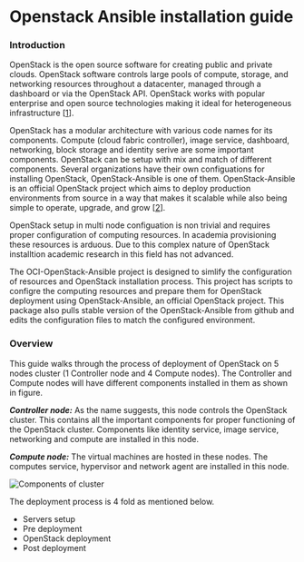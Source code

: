 # Openstack Ansible installation guide

### Introduction

OpenStack is the open source software for creating public and private clouds. OpenStack software controls large pools of compute, storage, and networking resources throughout a datacenter, managed through a dashboard or via the OpenStack API. OpenStack works with popular enterprise and open source technologies making it ideal for heterogeneous infrastructure \[[1]\].

OpenStack has a modular architecture with various code names for its components. Compute (cloud fabric controller), image service, dashboard, networking, block storage and identity serive are some important components. OpenStack can be setup with mix and match of different components. Several organizations have their own configuations for installing OpenStack, OpenStack-Ansible is one of them. OpenStack-Ansible is an official OpenStack project which aims to deploy production environments from source in a way that makes it scalable while also being simple to operate, upgrade, and grow \[[2]\].

OpenStack setup in multi node configuation is non trivial and requires proper configuration of computing resources. In academia provisioning these resources is arduous. Due to this complex nature of OpenStack installtion academic research in this field has not advanced. 

The OCI-OpenStack-Ansible project is designed to simlify the configuration of resources and OpenStack installation process. This project has scripts to configre the computing resources and prepare them for OpenStack deployment using OpenStack-Ansible, an official OpenStack project. This package also pulls stable version of the OpenStack-Ansible from github and edits the configuration files to match the configured environment.

### Overview

This guide walks through the process of deployment of OpenStack on 5 nodes cluster (1 Controller node and 4 Compute nodes). The Controller and Compute nodes will have different components installed in them as shown in figure. 

***Controller node:*** As the name suggests, this node controls the OpenStack cluster. This contains all the important components for proper functioning of the OpenStack cluster. Components like identity service, image service, networking and compute are installed in this node.

***Compute node:*** The virtual machines are hosted in these nodes. The computes service, hypervisor and network agent are installed in this node. 

![Components of cluster](https://github.com/UTSA-OCI/OCI-OpenStack-Ansible/blob/master/Docs/Figures/Slide4.jpg "Components of cluster" )

The deployment process is 4 fold as mentioned below. 

- Servers setup 
- Pre deployment 
- OpenStack deployment 
- Post deployment 







<!--

- Servers setup and requirements
- Pre deployment instructions
- OpenStack deployment 
- Post deployment instructions

-->





[1]: https://www.openstack.org
[2]: https://github.com/openstack/openstack-ansible
